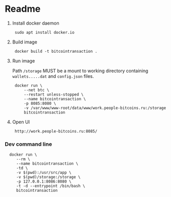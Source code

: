 # Readme

1. Install docker daemon

        sudo apt install docker.io

2. Build image

        docker build -t bitcointransaction .

3. Run image 

    Path `/storage` MUST be a mount to working directory 
    containing `wallets.....dat` and `config.json` files.

        docker run \
            --net btc \
            --restart unless-stopped \
            --name bitcointransaction \
            -p 8085:8080 \
            -v /var/www/www-root/data/www/work.people-bitcoins.ru:/storage
            bitcointransaction

4. Open UI

        http://work.people-bitcoins.ru:8085/

### Dev command line

      docker run \
         --rm \
         --name bitcointransaction \
         -td \
         -v $(pwd):/usr/src/app \
         -v $(pwd)/storage:/storage \
         -p 127.0.0.1:8086:8080 \
         -t -d --entrypoint /bin/bash \
         bitcointransaction